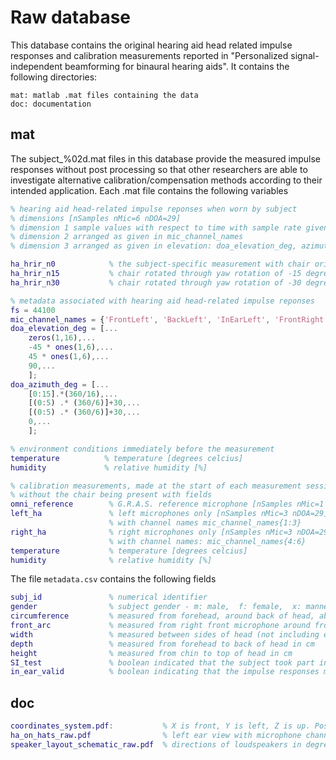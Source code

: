 # Raw database

This database contains the original hearing aid head related impulse responses and calibration measurements reported in "Personalized signal-independent beamforming for binaural hearing aids". It contains the following directories:

````
mat: matlab .mat files containing the data   
doc: documentation  
````

## mat
The subject_%02d.mat files in this database provide the measured impulse responses without post processing so that other researchers are able to investigate alternative calibration/compensation methods according to their intended application. Each .mat file contains the following variables

````matlab
% hearing aid head-related impulse reponses when worn by subject
% dimensions [nSamples nMic=6 nDOA=29]
% dimension 1 sample values with respect to time with sample rate given in fs in Hz
% dimension 2 arranged as given in mic_channel_names
% dimension 3 arranged as given in elevation: doa_elevation_deg, azimuth: doa_azimuth_deg

ha_hrir_n0            % the subject-specific measurement with chair oriented towards the front loudspeaker
ha_hrir_n15           % chair rotated through yaw rotation of -15 degrees (i.e. towards the subject's right)
ha_hrir_n30           % chair rotated through yaw rotation of -30 degrees (i.e. towards the subject's right)

% metadata associated with hearing aid head-related impulse reponses
fs = 44100
mic_channel_names = {'FrontLeft', 'BackLeft', 'InEarLeft', 'FrontRight', 'BackRight', 'InEarRight'}
doa_elevation_deg = [...
    zeros(1,16),...
    -45 * ones(1,6),...
    45 * ones(1,6),...
    90,...
    ];
doa_azimuth_deg = [...
    [0:15].*(360/16),...
    [(0:5) .* (360/6)]+30,...
    [(0:5) .* (360/6)]+30,...
    0,...
    ];

% environment conditions immediately before the measurement
temperature          % temperature [degrees celcius]
humidity             % relative humidity [%]

% calibration measurements, made at the start of each measurement session (i.e. not unique per individual)
% without the chair being present with fields
omni_reference        % G.R.A.S. reference microphone [nSamples nMic=1 nDOA=29]
left_ha               % left microphones only [nSamples nMic=3 nDOA=29]
                      % with channel names mic_channel_names{1:3}
right_ha              % right microphones only [nSamples nMic=3 nDOA=29]
                      % with channel names: mic_channel_names{4:6}
temperature           % temperature [degrees celcius]
humidity              % relative humidity [%]
````

The file `metadata.csv` contains the following fields

````matlab
subj_id               % numerical identifier 
gender                % subject gender - m: male,  f: female,  x: mannequin
circumference         % measured from forehead, around back of head, above ears in cm
front_arc             % measured from right front microphone around front of head to left front microphone in cm
width                 % measured between sides of head (not including ears) in cm
depth                 % measured from forehead to back of head in cm
height                % measured from chin to top of head in cm
SI_test               % boolean indicated that the subject took part in the speech intelligibitlity test
in_ear_valid          % boolean indicating that the impulse responses measured for the InEarLeft and InEarRight microphones is valid. For subject 40 clipping of the recorded sweeps was observed, therefore this data should not be used. For simplicty of post processing the data is retained in the raw database and should be set to NaNs where appropriate.
````

## doc
````matlab
coordinates_system.pdf:           % X is front, Y is left, Z is up. Positive azimuth and elevation indicated.
ha_on_hats_raw.pdf                % left ear view with microphone channels labeled and numbered  
speaker_layout_schematic_raw.pdf  % directions of loudspeakers in degrees
````
